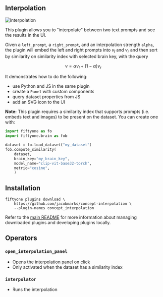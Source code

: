 ## Interpolation

![interpolation](https://github.com/voxel51/fiftyone-plugins/assets/12500356/602e1049-75d7-4b54-bc5d-9e651d39b9c3)

This plugin allows you to "interpolate" between two text prompts and see the
results in the UI.

Given a `left_prompt`, a `right_prompt`, and an interpolation strength `alpha`,
the plugin will embed the left and right prompts into $v_l$ and $v_r$ and then
sort by similarity on similarity index with selected brain key, with the query

$$v = \alpha v_l + (1 - \alpha) v_r$$

It demonstrates how to do the following:

-   use Python and JS in the same plugin
-   create a `Panel` with custom components
-   query dataset properties from JS
-   add an SVG icon to the UI

**Note:** This plugin requires a similarity index that supports prompts (i.e.
embeds text and images) to be present on the dataset. You can create one with:

```py
import fiftyone as fo
import fiftyone.brain as fob

dataset = fo.load_dataset("my_dataset")
fob.compute_similarity(
    dataset,
    brain_key="my_brain_key",
    model_name="clip-vit-base32-torch",
    metric="cosine",
    )
```

## Installation

```shell
fiftyone plugins download \
    https://github.com/jacobmarks/concept-interpolation \
    --plugin-names concept_interpolation
```

Refer to the [main README](https://github.com/voxel51/fiftyone-plugins) for
more information about managing downloaded plugins and developing plugins
locally.

## Operators

### `open_interpolation_panel`

-   Opens the interpolation panel on click
-   Only activated when the dataset has a similarity index

### `interpolator`

-   Runs the interpolation

